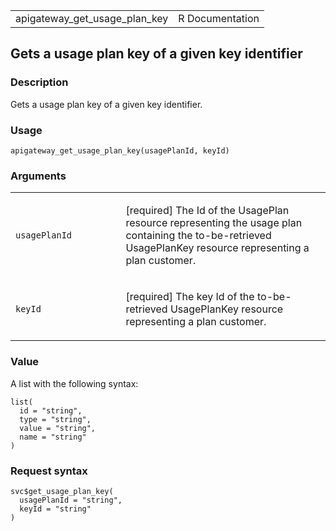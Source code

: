 <table style="width: 100%;">
<tbody>
<tr class="odd">
<td>apigateway_get_usage_plan_key</td>
<td style="text-align: right;">R Documentation</td>
</tr>
</tbody>
</table>

## Gets a usage plan key of a given key identifier

### Description

Gets a usage plan key of a given key identifier.

### Usage

    apigateway_get_usage_plan_key(usagePlanId, keyId)

### Arguments

<table>
<colgroup>
<col style="width: 35%" />
<col style="width: 65%" />
</colgroup>
<tbody>
<tr class="odd">
<td><code
id="apigateway_get_usage_plan_key_:_usagePlanId">usagePlanId</code></td>
<td><p>[required] The Id of the UsagePlan resource representing the
usage plan containing the to-be-retrieved UsagePlanKey resource
representing a plan customer.</p></td>
</tr>
<tr class="even">
<td><code id="apigateway_get_usage_plan_key_:_keyId">keyId</code></td>
<td><p>[required] The key Id of the to-be-retrieved UsagePlanKey
resource representing a plan customer.</p></td>
</tr>
</tbody>
</table>

### Value

A list with the following syntax:

    list(
      id = "string",
      type = "string",
      value = "string",
      name = "string"
    )

### Request syntax

    svc$get_usage_plan_key(
      usagePlanId = "string",
      keyId = "string"
    )
